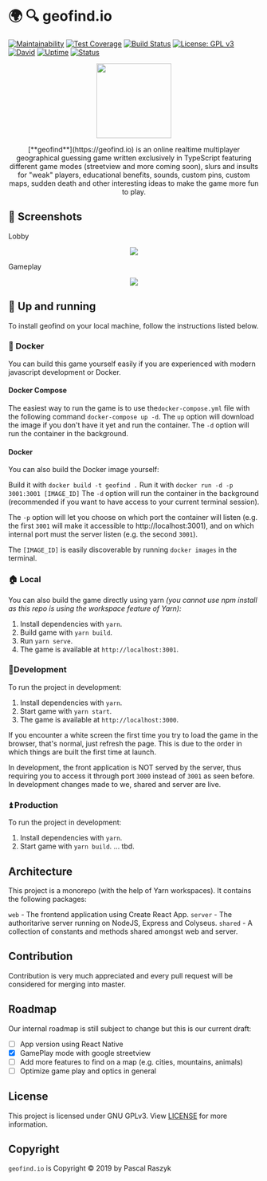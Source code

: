 # 🌍 🔍 geofind.io 

[![Maintainability](https://api.codeclimate.com/v1/badges/c81ea928b2b76d4efae5/maintainability)](https://codeclimate.com/github/posixpascal/geofind/maintainability)
[![Test Coverage](https://api.codeclimate.com/v1/badges/c81ea928b2b76d4efae5/test_coverage)](https://codeclimate.com/github/posixpascal/geofind/test_coverage)
[![Build Status](https://travis-ci.org/posixpascal/geofind.svg?branch=master)](https://travis-ci.org/posixpascal/geofind)
[![License: GPL v3](https://img.shields.io/badge/License-GPLv3-blue.svg)](https://www.gnu.org/licenses/gpl-3.0)
[![David](https://david-dm.org/posixpascal/geofind.svg)](https://img.shields.io/david/posixpascal/geofind)
[![Uptime](https://img.shields.io/uptimerobot/ratio/m783620652-575ef546c2e2407fd4bca7d7)](https://status.geofind.io)
[![Status](https://img.shields.io/uptimerobot/status/m783620652-575ef546c2e2407fd4bca7d7)](https://status.geofind.io)

<p align="center">
  <img width="150" src="https://github.com/posixpascal/geofind/raw/master/packages/web/public/apple-touch-icon.png">
</p>

<p align="center">
[**geofind**](https://geofind.io) is an online realtime multiplayer geographical guessing game 
written exclusively in TypeScript featuring different game modes (streetview and more coming soon), slurs and insults for "weak" players, educational benefits,
sounds, custom pins, custom maps, sudden death and other interesting ideas to make the game more fun to play. 
</p>

## 🌈 Screenshots

Lobby
<p align="center">
  <img src="https://github.com/posixpascal/geofind/raw/master/screenshots/lobby.png">
</p>

Gameplay
<p align="center">
  <img src="https://github.com/posixpascal/geofind/raw/master/screenshots/gameplay.png">
</p>

## 🚀 Up and running

To install geofind on your local machine, follow the instructions listed below. 

### 🐳 Docker

You can build this game yourself easily if you are experienced with modern javascript development or Docker.

#### Docker Compose
The easiest way to run the game is to use the`docker-compose.yml` file with the following command `docker-compose up -d`.
The `up` option will download the image if you don't have it yet and run the container.
The `-d` option will run the container in the background.

#### Docker
You can also build the Docker image yourself:

Build it with `docker build -t geofind .`
Run it with `docker run -d -p 3001:3001 [IMAGE_ID]`
The `-d` option will run the container in the background (recommended if you want to have access to your current terminal session).

The `-p` option will let you choose on which port the container will listen (e.g. the first `3001` will make it accessible to http://localhost:3001), 
and on which internal port must the server listen (e.g. the second `3001`).

The `[IMAGE_ID]` is easily discoverable by running `docker images` in the terminal.

### 🏠 Local
You can also build the game directly using yarn *(you cannot use npm install as this repo is using the workspace feature of Yarn):*

1. Install dependencies with `yarn`.
2. Build game with `yarn build`.
3. Run `yarn serve`.
4. The game is available at `http://localhost:3001`.

### 🔨Development

To run the project in development:

1. Install dependencies with `yarn`.
2. Start game with `yarn start`.
3. The game is available at `http://localhost:3000`.

If you encounter a white screen the first time you try to load the game in the browser, 
that's normal, just refresh the page. This is due to the order in which things are built the first time at launch.

In development, the front application is NOT served by the server, thus requiring you to access it through port `3000` instead of `3001` as seen before.
In development changes made to we, shared and server are live.

### ⏫ Production

To run the project in development:

1. Install dependencies with `yarn`.
2. Start game with `yarn build`.
... tbd.

## Architecture
This project is a monorepo (with the help of Yarn workspaces). It contains the following packages:

`web` - The frontend application using Create React App.
`server` - The authoritarive server running on NodeJS, Express and Colyseus.
`shared` - A collection of constants and methods shared amongst web and server.

## Contribution

Contribution is very much appreciated and every pull request will be considered for merging into master. 

## Roadmap

Our internal roadmap is still subject to change but this is our current draft:

- [ ] App version using React Native
- [x] GamePlay mode with google streetview
- [ ] Add more features to find on a map (e.g. cities, mountains, animals)
- [ ] Optimize game play and optics in general

## License
This project is licensed under GNU GPLv3. View [LICENSE](https://github.com/posixpascal/geofind_frontend/blob/master/LICENSE) for more information.

## Copyright
`geofind.io` is Copyright © 2019 by Pascal Raszyk 
